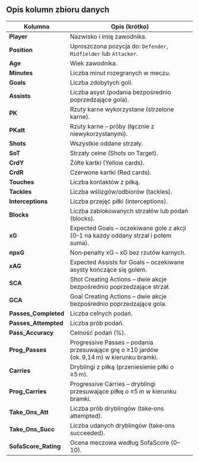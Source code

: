 ## Opis kolumn zbioru danych

| Kolumna               | Opis (krótko)                                                                 |
| --------------------- | ----------------------------------------------------------------------------- |
| **Player**            | Nazwisko i imię zawodnika.                                                    |
| **Position**          | Uproszczona pozycja do: `Defender`, `Midfielder` lub `Attacker`.                    |
| **Age**               | Wiek zawodnika.                                            |
| **Minutes**           | Liczba minut rozegranych w meczu.                                             |
| **Goals**             | Liczba zdobytych goli.                                                        |
| **Assists**           | Liczba asyst (podania bezpośrednio poprzedzające gola).                       |
| **PK**                | Rzuty karne wykorzystane (strzelone karne).                                   |
| **PKatt**             | Rzuty karne – próby (łącznie z niewykorzystanymi).                            |
| **Shots**             | Wszystkie oddane strzały.                                                     |
| **SoT**               | Strzały celne (Shots on Target).                                              |
| **CrdY**              | Żółte kartki (Yellow cards).                                                  |
| **CrdR**              | Czerwone kartki (Red cards).                                                  |
| **Touches**           | Liczba kontaktów z piłką.                                                     |
| **Tackles**           | Liczba wślizgów/odbiorów (tackles).                                           |
| **Interceptions**     | Liczba przejęć piłki (interceptions).                                         |
| **Blocks**            | Liczba zablokowanych strzałów lub podań (blocks).                             |
| **xG**                | Expected Goals – oczekiwane gole z akcji (0–1 na każdy oddany strzał i potem suma).                      |
| **npxG**              | Non‑penalty xG – xG bez rzutów karnych.                                       |
| **xAG**               | Expected Assists for Goals – oczekiwane asysty kończące się golem.            |
| **SCA**               | Shot Creating Actions – dwie akcje bezpośrednio poprzedzające strzał.         |
| **GCA**               | Goal Creating Actions – dwie akcje bezpośrednio poprzedzające gola.           |
| **Passes\_Completed** | Liczba celnych podań.                                                         |
| **Passes\_Attempted** | Liczba prób podań.                                                            |
| **Pass\_Accuracy**    | Celność podań (%).                                                            |
| **Prog\_Passes**      | Progressive Passes – podania przesuwające grę o ≥10 jardów (ok. 9,14 m) w kierunku bramki. |
| **Carries**           | Dryblingi z piłką (przeniesienie piłki o ≥5 m).                               |
| **Prog\_Carries**     | Progressive Carries – dryblingi przesuwające piłkę o ≥5 m w kierunku bramki.  |
| **Take\_Ons\_Att**    | Liczba prób dryblingów (take‑ons attempted).                                  |
| **Take\_Ons\_Succ**   | Liczba udanych dryblingów (take‑ons succeeded).                               |
| **SofaScore\_Rating** | Ocena meczowa według SofaScore (0–10).                                        |
